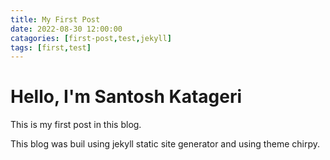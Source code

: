 ```yaml
---
title: My First Post
date: 2022-08-30 12:00:00
catagories: [first-post,test,jekyll]
tags: [first,test]
---
```


# Hello, I'm Santosh Katageri

This is my first post in this blog.

This blog was buil using jekyll static site generator and using theme chirpy.

